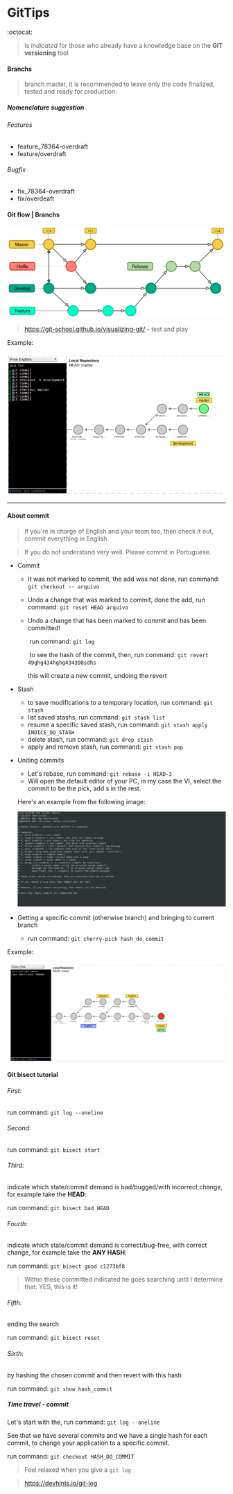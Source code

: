 # GitTips
:octocat:

> is _indicated_ for those who already have a knowledge base on the **GIT versioning** tool

#### Branchs

> branch master, it is recommended to leave only the code finalized, tested and ready for production.

##### Nomenclature suggestion

###### Features

* feature_78364-overdraft
* feature/overdraft

###### Bugfix

* fix_78364-overdraft
* fix/overdeaft



#### Git flow | Branchs

![](img/gitflow.png)

> https://git-school.github.io/visualizing-git/ - test and play

Example:

![](img/visualbranches.png)

___



#### About commit

> If you're in charge of English and your team too, then check it out, commit everything in English.

> If you do not understand very well. Please commit in Portuguese.

- Commit

  * It was not marked to commit, the add was not done, run command: ```git checkout -- arquivo```

  * Undo a change that was marked to commit, done the add, run command: ```git reset HEAD arquivo```

  * Undo a change that has been marked to commit and has been committed!

    ​		run command: ```git log```

    ​		to see the hash of the commit, then, run command: ```git revert 49ghg434hghg434398sdhs```

    this will create a new commit, undoing the revert

- Stash
  * to save modifications to a temporary location, run command: ```git stash```
  * list saved stashs, run command: ```git stash list```
  * resume a specific saved stash, run command: ```git stash apply INDICE_DO_STASH```
  * delete stash, run command: ```git drop stash```
  * apply and remove stash, run command: ```git stash pop```
  
- Uniting commits

  * Let's rebase, run command: ```git rebase -i HEAD~3```
  * Will open the default editor of your PC, in my case the VI, select the commit to be the pick, add s in the rest.

  Here's an example from the following image:

  ![](img/rebasei.png)



* Getting a specific commit (otherwise branch)  and bringing to current branch

  * run command: ```git cherry-pick hash_do_commit```

  

Example:

![](img/cherrypick.png)

#### Git bisect tutorial

###### First:

run command: ```git log --oneline```

###### Second:

run command: ```git bisect start```

###### Third:

indicate which state/commit demand is bad/bugged/with incorrect change, for example take the **HEAD**:

run command: ```git bisect bad HEAD```

###### Fourth:

indicate which state/commit demand is correct/bug-free, with correct change, for example take the **ANY HASH**:

run command: ```git bisect good c1273bf8```

> Within these committed indicated he goes searching until I determine that: YES, this is it!

###### Fifth:

ending the search

run command: ```git bisect reset```

###### Sixth:

by hashing the chosen commit and then revert with this hash

run command: ```git show hash_commit```

##### Time travel - commit

Let's start with the, run command: ```git log --oneline```

See that we have several commits and we have a single hash for each commit, to change your application to a specific commit.

run command: ```git checkout HASH_DO_COMMIT```

> Feel relaxed when you give a ```git log```

> https://devhints.io/git-log




